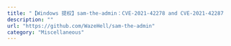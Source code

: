 ```yaml
---
title: "【Windows 提权】sam-the-admin：CVE-2021-42278 and CVE-2021-42287域内提权"
description: ""
url: "https://github.com/WazeHell/sam-the-admin"
category: "Miscellaneous"
---
```

